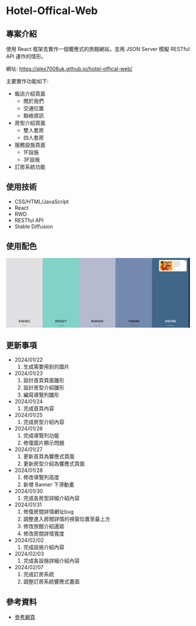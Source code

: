 # Hotel-Offical-Web

## 專案介紹

使用 React 框架去實作一個響應式的旅館網站，並用 JSON Server 模擬 RESTful API 運作的情形。

網址: https://alex7008uk.github.io/hotel-offical-web/

主要實作功能如下:

* 飯店介紹頁面
  * 關於我們
  * 交通位置
  * 聯絡資訊
* 房型介紹頁面
  * 雙人套房
  * 四人套房
* 服務設施頁面
  * 1F設施
  * 3F設施
* 訂房系統功能

## 使用技術

* CSS/HTML/JavaScript
* React
* RWD
* RESTful API
* Stable Diffusion

## 使用配色

![img](./public/images/color.png)

## 更新事項

* 2024/01/22
    1. 生成需要用到的圖片
* 2024/01/23
    1. 設計首頁頁面雛形
    2. 設計房型介紹雛形
    3. 編寫導覽列雛形
* 2024/01/24
    1. 完成首頁內容
* 2024/01/25
    1. 完成房型介紹內容
* 2024/01/26
    1. 完成導覽列功能
    2. 修復圖片顯示問題
* 2024/01/27
    1. 更新首頁為響應式頁面
    2. 更新房型介紹為響應式頁面
* 2024/01/28
    1. 修改導覽列高度
    2. 新增 Banner 下滑動畫
* 2024/01/30
    1. 完成各房型詳細介紹內容
* 2024/01/31
    1. 修復房間詳情網址bug
    2. 調整進入房間詳情的視窗位置至最上方
    3. 修改旅館介紹邊距
    4. 修改房間詳情寬度
* 2024/02/02
    1. 完成設施介紹內容
* 2024/02/03
    1. 完成各設施詳細介紹內容
* 2024/02/07
    1. 完成訂房系統
    2. 調整訂房系統響應式畫面

## 參考資料

* [參考網頁](https://jiaoxi.orientluxuryhotel.com.tw/contact/)